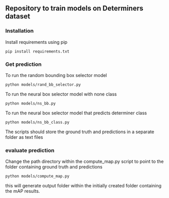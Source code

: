 ## Repository to train models on Determiners dataset

### Installation
Install requirements using pip

```setup
pip install requirements.txt
```

### Get prediction 
To run the random bounding box selector model

```rand
python models/rand_bb_selector.py
```
To run the neural box selector model with none class

```
python models/ns_bb.py
```

To run the neural box selector model that predicts determiner class

```
python models/ns_bb_class.py
```

The scripts should store the ground truth and predictions in a separate folder as text files

### evaluate prediction

Change the path directory within the compute_map.py script to point to the folder containing ground truth and predictions
```
python models/compute_map.py
```

this will generate output folder within the initially created folder containing the mAP results.